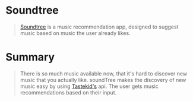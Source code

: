 <!-- <h2>soundTree</h2>
<p> First portfolio project for <a href="https://www.thinkful.com/">Thinkful</a>. <a href="https://allen30331.github.io/sound-tree/">soundTree</a> is a music recommendation app, designed to suggest music based on music the user already likes.</p>
<img src="assets/images/sound-tree-screenshot.png">

<h2>Summary</h2>
<p>There is so much music available now, that it's hard to discover new music that you actually like. soundTree makes the discovery of new music easy by using <a href="https://www.tastekid.com/">Tastekid's</a> api. The user gets music recommendations based on their input.</p> 

<h2>Technology</h2>
<ul>
	<li>HTML</li>
	<li>CSS</li>
	<li>Javascript</li>
	<li>JQuery</li>
</ul> -->

# Soundtree

> [Soundtree](https://allen30331.github.io/sound-tree/) is a music recommendation app, designed to suggest music based on music the user already likes.

# Summary

> There is so much music available now, that it's hard to discover new music that you actually like. soundTree makes the discovery of new music easy by using [Tastekid's](https://www.tastekid.com/) api. The user gets music recommendations based on their input.